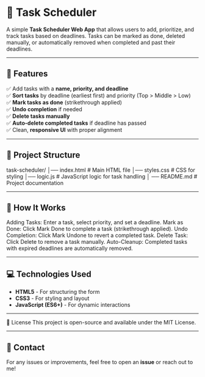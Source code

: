# 📌 Task Scheduler

A simple **Task Scheduler Web App** that allows users to add, prioritize, and track tasks based on deadlines. Tasks can be marked as done, deleted manually, or automatically removed when completed and past their deadlines.

---

## 🚀 Features

✅ Add tasks with a **name, priority, and deadline**  
✅ **Sort tasks** by deadline (earliest first) and priority (Top > Middle > Low)  
✅ **Mark tasks as done** (strikethrough applied)  
✅ **Undo completion** if needed  
✅ **Delete tasks manually**  
✅ **Auto-delete completed tasks** if deadline has passed  
✅ Clean, **responsive UI** with proper alignment  

---

## 📂 Project Structure

task-scheduler/ 
│── index.html     # Main HTML file 
│── styles.css     # CSS for styling 
│── logic.js       # JavaScript logic for task handling │
── README.md       # Project documentation

---

## 🔧 How It Works

Adding Tasks: Enter a task, select priority, and set a deadline.
Mark as Done: Click Mark Done to complete a task (strikethrough applied).
Undo Completion: Click Mark Undone to revert a completed task.
Delete Task: Click Delete to remove a task manually.
Auto-Cleanup: Completed tasks with expired deadlines are automatically removed.

---

## 💻 Technologies Used
- **HTML5** - For structuring the form  
- **CSS3** - For styling and layout  
- **JavaScript (ES6+)** - For dynamic interactions

---

📜 License
This project is open-source and available under the MIT License.

---

## 📧 Contact
For any issues or improvements, feel free to open an **issue** or reach out to me!
